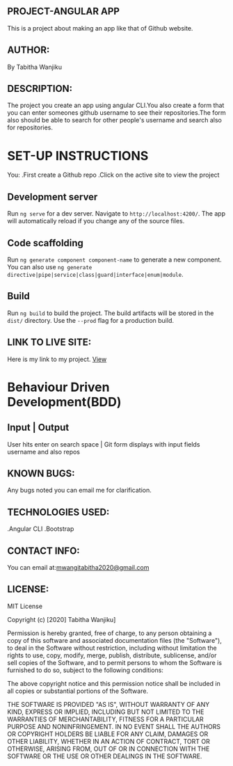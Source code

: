 ## PROJECT-ANGULAR APP
 This is a project about making an app like that of Github website.
## AUTHOR:
By Tabitha Wanjiku
## DESCRIPTION:
The project you create an app using angular CLI.You also create a form that you can enter someones github username to see their repositories.The form also should be able to search for other people's username and search also for repositories.
# SET-UP INSTRUCTIONS
You:
.First create a Github repo
.Click on the active site to view the project


## Development server

Run `ng serve` for a dev server. Navigate to `http://localhost:4200/`. The app will automatically reload if you change any of the source files.

## Code scaffolding

Run `ng generate component component-name` to generate a new component. You can also use `ng generate directive|pipe|service|class|guard|interface|enum|module`.

## Build

Run `ng build` to build the project. The build artifacts will be stored in the `dist/` directory. Use the `--prod` flag for a production build.

## LINK TO LIVE SITE:
Here is my link to my project.
<a href="">View</a>

# Behaviour Driven Development(BDD)
Input                      |                      Output
--------------------------------------------------------------------------------------	               

User hits enter on search space       |	Git form displays with input fields username and also repos

## KNOWN BUGS:
Any bugs noted you can email me for clarification.
## TECHNOLOGIES USED:
.Angular CLI
.Bootstrap
## CONTACT INFO:
You can email at:mwangitabitha2020@gmail.com
## LICENSE:
MIT License

Copyright (c) [2020] Tabitha Wanjiku]

Permission is hereby granted, free of charge, to any person obtaining a copy of this software and associated documentation files (the "Software"), to deal in the Software without restriction, including without limitation the rights to use, copy, modify, merge, publish, distribute, sublicense, and/or sell copies of the Software, and to permit persons to whom the Software is furnished to do so, subject to the following conditions:

The above copyright notice and this permission notice shall be included in all copies or substantial portions of the Software.

THE SOFTWARE IS PROVIDED "AS IS", WITHOUT WARRANTY OF ANY KIND, EXPRESS OR IMPLIED, INCLUDING BUT NOT LIMITED TO THE WARRANTIES OF MERCHANTABILITY, FITNESS FOR A PARTICULAR PURPOSE AND NONINFRINGEMENT. IN NO EVENT SHALL THE AUTHORS OR COPYRIGHT HOLDERS BE LIABLE FOR ANY CLAIM, DAMAGES OR OTHER LIABILITY, WHETHER IN AN ACTION OF CONTRACT, TORT OR OTHERWISE, ARISING FROM, OUT OF OR IN CONNECTION WITH THE SOFTWARE OR THE USE OR OTHER DEALINGS IN THE SOFTWARE.

